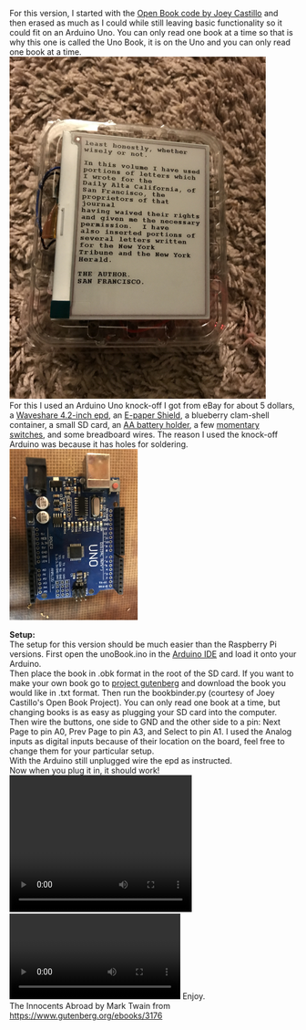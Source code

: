 For this version, I started with the [Open Book code by Joey Castillo](https://github.com/joeycastillo/The-Open-Book) and then erased as much as I could while still leaving basic functionality so it could fit on an Arduino Uno.  You can only read one book at a time so that is why this one is called the Uno Book, it is on the Uno and you can only read one book at a time.  
<img src="unoBook_finished.JPG" height=600><br>
For this I used an Arduino Uno knock-off I got from eBay for about 5 dollars, a [Waveshare 4.2-inch epd](https://www.waveshare.com/wiki/4.2inch_e-Paper_Module), an [E-paper Shield](https://www.waveshare.com/wiki/E-Paper_Shield), a blueberry clam-shell container, a small SD card, an [AA battery holder](https://www.adafruit.com/product/830), a few [momentary switches](https://www.adafruit.com/product/830), and some breadboard wires.  The reason I used the knock-off Arduino was because it has holes for soldering. <img src="unoHoles.JPG" height=300><br>

<b>Setup:</b><br>
The setup for this version should be much easier than the Raspberry Pi versions.
First open the unoBook.ino in the [Arduino IDE](https://www.arduino.cc/en/software) and load it onto your Arduino. <br>
Then place the book in .obk format in the root of the SD card.  If you want to make your own book go to [project gutenberg](https://www.gutenberg.org) and download the book you would like in .txt format.  Then run the bookbinder.py (courtesy of Joey Castillo's Open Book Project).  You can only read one book at a time, but changing books is as easy as plugging your SD card into the computer.
<br>
Then wire the buttons, one side to GND and the other side to a pin: Next Page to pin A0, Prev Page to pin A3, and Select to pin A1.  I used the Analog inputs as digital inputs because of their location on the board, feel free to change them for your particular setup.  <br>
With the Arduino still unplugged wire the epd as instructed.  <br>
Now when you plug it in, it should work!
<br>
<video width="320" height="240">
  <source src="unoBook_in_action.mov" type="video/mp4">
</video><br>
![](unoBook_in_action.mov)
Enjoy.<br>
The Innocents Abroad by Mark Twain from https://www.gutenberg.org/ebooks/3176  <br>
